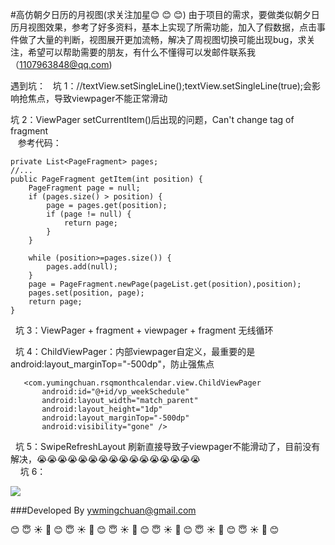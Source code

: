 #高仿朝夕日历的月视图(求关注加星:blush: :blush: :blush:)
由于项目的需求，要做类似朝夕日历月视图效果，参考了好多资料，基本上实现了所需功能，加入了假数据，点击事件做了大量的判断，视图展开更加流畅，解决了周视图切换可能出现bug，求关注，希望可以帮助需要的朋友，有什么不懂得可以发邮件联系我（1107963848@qq.com)

遇到坑：
   坑 1：//textView.setSingleLine();textView.setSingleLine(true);会影响抢焦点，导致viewpager不能正常滑动<br>

   坑 2：ViewPager setCurrentItem()后出现的问题，Can't change tag of fragment<br>
    参考代码：
    
    private List<PageFragment> pages;
    //...
    public PageFragment getItem(int position) {
        PageFragment page = null;
        if (pages.size() > position) {
            page = pages.get(position);
            if (page != null) {
                return page;
            }
        }

        while (position>=pages.size()) {
            pages.add(null);
        }
        page = PageFragment.newPage(pageList.get(position),position);
        pages.set(position, page);
        return page;
    }
    
    坑 3：ViewPager + fragment + viewpager + fragment 无线循环<br>
    
    
    坑 4：ChildViewPager：内部viewpager自定义，最重要的是android:layout_marginTop="-500dp"，防止强焦点<br>
    
    
       <com.yumingchuan.rsqmonthcalendar.view.ChildViewPager
           android:id="@+id/vp_weekSchedule"
           android:layout_width="match_parent"
           android:layout_height="1dp"
           android:layout_marginTop="-500dp"
           android:visibility="gone" />
    
    
    坑 5：SwipeRefreshLayout 刷新直接导致子viewpager不能滑动了，目前没有解决，😭😭😭😭😭😭😭😭😭😭😭😭😭😭😭😭<br>
    
    坑 6：


![](https://github.com/senlinxuefeng/RSQMonthCalendar/raw/master/picture/monthcalendar2.gif)<br>


###Developed By ywmingchuan@gmail.com


:blush:  :innocent:  :sunny:  :sunflower:  :blush:  :innocent:  :sunny:  :sunflower:  :blush:  :innocent:  :sunny:  :sunflower:  :blush:  :innocent:  :sunny:  :sunflower:  :blush:  :innocent:  :sunny:  :sunflower:  :blush:  :innocent:  :sunny:  :sunflower:  :blush: 
